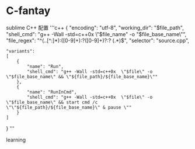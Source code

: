 # C-fantay

sublime C++ 配置
'''c++
{
	"encoding": "utf-8",
	"working_dir": "$file_path",
	"shell_cmd": "g++ -Wall -std=c++0x \"$file_name\" -o \"$file_base_name\"",
	"file_regex": "^(..[^:]*):([0-9]+):?([0-9]+)?:? (.*)$",
	"selector": "source.cpp",

	"variants": 
	[
		{   
			"name": "Run",
			"shell_cmd": "g++ -Wall -std=c++0x  \"$file\" -o \"$file_base_name\" && \"${file_path}/${file_base_name}\""
		},
		{   
			"name": "RunInCmd",
			"shell_cmd": "g++ -Wall -std=c++0x  \"$file\" -o \"$file_base_name\" && start cmd /c \"\"${file_path}/${file_base_name}\" & pause \""
		}
	]
}
'''



learning
